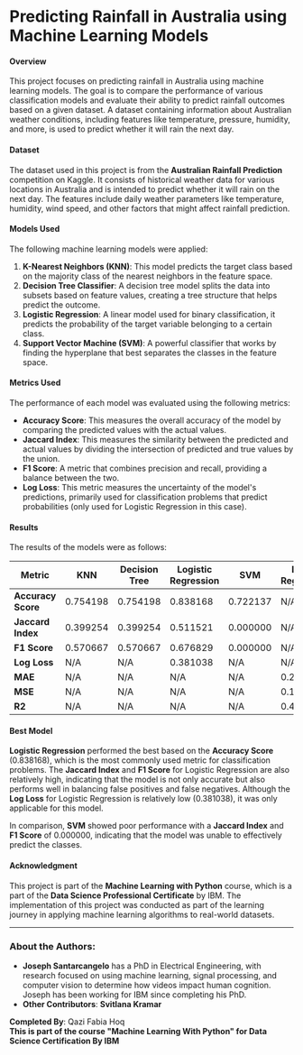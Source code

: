 # Predicting Rainfall in Australia using Machine Learning Models

#### Overview

This project focuses on predicting rainfall in Australia using machine learning models. The goal is to compare the performance of various classification models and evaluate their ability to predict rainfall outcomes based on a given dataset. A dataset containing information about Australian weather conditions, including features like temperature, pressure, humidity, and more, is used to predict whether it will rain the next day.

#### Dataset

The dataset used in this project is from the **Australian Rainfall Prediction** competition on Kaggle. It consists of historical weather data for various locations in Australia and is intended to predict whether it will rain on the next day. The features include daily weather parameters like temperature, humidity, wind speed, and other factors that might affect rainfall prediction.

#### Models Used

The following machine learning models were applied:

1. **K-Nearest Neighbors (KNN)**: This model predicts the target class based on the majority class of the nearest neighbors in the feature space.
2. **Decision Tree Classifier**: A decision tree model splits the data into subsets based on feature values, creating a tree structure that helps predict the outcome.
3. **Logistic Regression**: A linear model used for binary classification, it predicts the probability of the target variable belonging to a certain class.
4. **Support Vector Machine (SVM)**: A powerful classifier that works by finding the hyperplane that best separates the classes in the feature space.

#### Metrics Used

The performance of each model was evaluated using the following metrics:

- **Accuracy Score**: This measures the overall accuracy of the model by comparing the predicted values with the actual values.
- **Jaccard Index**: This measures the similarity between the predicted and actual values by dividing the intersection of predicted and true values by the union.
- **F1 Score**: A metric that combines precision and recall, providing a balance between the two.
- **Log Loss**: This metric measures the uncertainty of the model's predictions, primarily used for classification problems that predict probabilities (only used for Logistic Regression in this case).

#### Results

The results of the models were as follows:

| Metric              | KNN        | Decision Tree | Logistic Regression | SVM        | Linear Regression |
|---------------------|------------|---------------|---------------------|------------|-------------------|
| **Accuracy Score**   | 0.754198   | 0.754198      | 0.838168            | 0.722137   | N/A               |
| **Jaccard Index**    | 0.399254   | 0.399254      | 0.511521            | 0.000000   | N/A               |
| **F1 Score**         | 0.570667   | 0.570667      | 0.676829            | 0.000000   | N/A               |
| **Log Loss**         | N/A        | N/A           | 0.381038            | N/A        | N/A               |
| **MAE**              | N/A        | N/A           | N/A                 | N/A        | 0.256319          |
| **MSE**              | N/A        | N/A           | N/A                 | N/A        | 0.115721          |
| **R2**               | N/A        | N/A           | N/A                 | N/A        | 0.427130          |

#### Best Model

**Logistic Regression** performed the best based on the **Accuracy Score** (0.838168), which is the most commonly used metric for classification problems. The **Jaccard Index** and **F1 Score** for Logistic Regression are also relatively high, indicating that the model is not only accurate but also performs well in balancing false positives and false negatives. Although the **Log Loss** for Logistic Regression is relatively low (0.381038), it was only applicable for this model.

In comparison, **SVM** showed poor performance with a **Jaccard Index** and **F1 Score** of 0.000000, indicating that the model was unable to effectively predict the classes.

#### Acknowledgment

This project is part of the **Machine Learning with Python** course, which is a part of the **Data Science Professional Certificate** by IBM. The implementation of this project was conducted as part of the learning journey in applying machine learning algorithms to real-world datasets.

---

### About the Authors:
- **Joseph Santarcangelo** has a PhD in Electrical Engineering, with research focused on using machine learning, signal processing, and computer vision to determine how videos impact human cognition. Joseph has been working for IBM since completing his PhD.
- **Other Contributors**: **Svitlana Kramar**

**Completed By**: Qazi Fabia Hoq  
**This is part of the course "Machine Learning With Python" for Data Science Certification By IBM**
